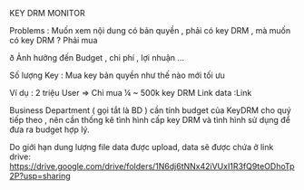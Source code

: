KEY DRM MONITOR

Problems : Muốn xem nội dung có bản quyền , phải có key DRM , mà muốn có key DRM ? Phải mua

ð Ảnh hưởng đến Budget , chi phí , lợi nhuận ...

Số lượng Key : Mua key bản quyền như thế nào mới tối ưu

Ví dụ : 2 triệu User => Chỉ mua ¼ ~ 500k key DRM Link data :Link

Business Department ( gọi tắt là BD ) cần tính budget của KeyDRM cho quý tiếp theo , nên cần thống kê tình hình cấp key DRM và tình hình sử dụng để đưa ra budget hợp lý.

Do giới hạn dung lượng file data được upload, data sẽ được chứa ở link drive: https://drive.google.com/drive/folders/1N6dj6tNNx42iVUxI1R3fQ9teODhoTp2P?usp=sharing
